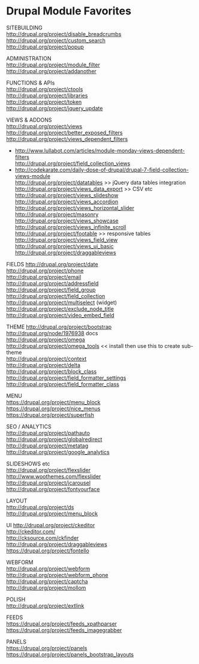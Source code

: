 # Drupal Module Favorites

SITEBUILDING  
http://drupal.org/project/disable_breadcrumbs  
http://drupal.org/project/custom_search  
http://drupal.org/project/popup  

ADMINISTRATION  
http://drupal.org/project/module_filter  
http://drupal.org/project/addanother  

FUNCTIONS & APIs  
http://drupal.org/project/ctools  
http://drupal.org/project/libraries  
http://drupal.org/project/token  
http://drupal.org/project/jquery_update  

VIEWS & ADDONS  
http://drupal.org/project/views  
http://drupal.org/project/better_exposed_filters  
http://drupal.org/project/views_dependent_filters  
* http://www.lullabot.com/articles/module-monday-views-dependent-filters  
http://drupal.org/project/field_collection_views  
* http://codekarate.com/daily-dose-of-drupal/drupal-7-field-collection-views-module  
http://drupal.org/project/datatables >> jQuery data tables integration  
http://drupal.org/project/views_data_export >> CSV etc  
http://drupal.org/project/views_slideshow  
http://drupal.org/project/views_accordion  
http://drupal.org/project/views_horizontal_slider  
http://drupal.org/project/masonry  
http://drupal.org/project/views_showcase  
http://drupal.org/project/views_infinite_scroll  
http://drupal.org/project/footable >> responsive tables  
http://drupal.org/project/views_field_view  
http://drupal.org/project/views_ui_basic  
http://drupal.org/project/draggableviews  


FIELDS
http://drupal.org/project/date  
http://drupal.org/project/phone  
http://drupal.org/project/email  
http://drupal.org/project/addressfield  
http://drupal.org/project/field_group  
http://drupal.org/project/field_collection  
http://drupal.org/project/multiselect (widget)  
http://drupal.org/project/exclude_node_title  
http://drupal.org/project/video_embed_field  


THEME
http://drupal.org/project/bootstrap  
	http://drupal.org/node/1976938 docs  
http://drupal.org/project/omega  
http://drupal.org/project/omega_tools << install then use this to create sub-theme  
http://drupal.org/project/context  
http://drupal.org/project/delta  
http://drupal.org/project/block_class  
http://drupal.org/project/field_formatter_settings  
http://drupal.org/project/field_formatter_class  


MENU  
https://drupal.org/project/menu_block  
https://drupal.org/project/nice_menus  
https://drupal.org/project/superfish  


SEO / ANALYTICS  
http://drupal.org/project/pathauto  
http://drupal.org/project/globalredirect  
http://drupal.org/project/metatag  
http://drupal.org/project/google_analytics  


SLIDESHOWS etc  
http://drupal.org/project/flexslider  
	http://www.woothemes.com/flexslider  
http://drupal.org/project/jcarousel  
http://drupal.org/project/fontyourface  

LAYOUT  
http://drupal.org/project/ds  
http://drupal.org/project/menu_block  

UI
http://drupal.org/project/ckeditor  
	http://ckeditor.com/  
	http://cksource.com/ckfinder  
http://drupal.org/project/draggableviews  
https://drupal.org/project/fontello  


WEBFORM  
http://drupal.org/project/webform  
http://drupal.org/project/webform_phone  
http://drupal.org/project/captcha  
http://drupal.org/project/mollom  

POLISH  
http://drupal.org/project/extlink  

FEEDS  
https://drupal.org/project/feeds_xpathparser  
https://drupal.org/project/feeds_imagegrabber  

PANELS  
https://drupal.org/project/panels  
https://drupal.org/project/panels_bootstrap_layouts  












